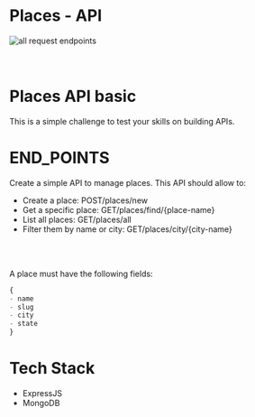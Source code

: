 # Places - API
![all request endpoints]()
<br>
<br>
<br>

# Places API basic
This is a simple challenge to test your skills on building APIs.

# END_POINTS
Create a simple API to manage places. This API should allow to:
<br>
- Create a place: POST/places/new
- Get a specific place: GET/places/find/{place-name}
- List all places: GET/places/all
- Filter them by name or city: GET/places/city/{city-name}
<br>
<br>

A place must have the following fields:
```js
{
- name
- slug
- city
- state
}
```


# Tech Stack
- ExpressJS
- MongoDB

<br>
<br>
<br>